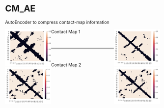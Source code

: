 # CM_AE
AutoEncoder to compress contact-map information

Contact Map 1
<img align="right" src="images/true1.png"  width="150" height="120">
<img align="left" src="images/pred1.png"  width="150" height="120">

<br/>

---

<br/>

Contact Map 2
<img align="right" src="images/true2.png"  width="150" height="120">
<img align="left" src="images/pred2.png"  width="150" height="120">
